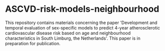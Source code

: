 # ASCVD-risk-models-neighbourhood

This repository contains materials concerning the paper 'Development and temporal evaluation of sex-specific models to predict 4-year atherosclerotic cardiovascular disease risk based on age and neighbourhood characteristics in South Limburg, the Netherlands'. This paper is in preparation for publication.
